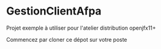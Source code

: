 # GestionClientAfpa
Projet exemple à utiliser pour l'atelier distribution openjfx11+

Commencez par cloner ce dépot sur votre poste
